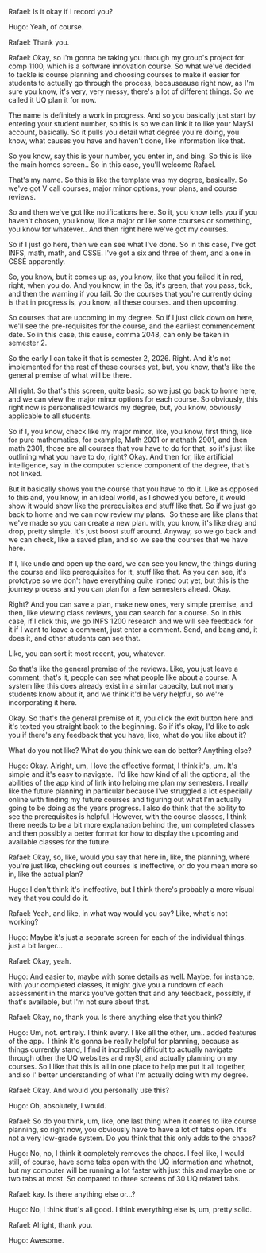 Rafael: Is it okay if I record you? 

Hugo: Yeah, of course. 

Rafael: Thank you. 

Rafael: Okay, so I'm gonna be taking you through my group's project for comp 1100, which is a software innovation course. So what we've decided to tackle is course planning and choosing courses to make it easier for students to actually go through the process, becauseause right now, as I'm sure you know, it's very, very messy, there's a lot of different things. So we called it UQ plan it for now. 

The name is definitely a work in progress. And so you basically just start by entering your student number, so this is so we can link it to like your MaySI account, basically. So it pulls you detail what degree you're doing, you know, what causes you have and haven't done, like information like that. 

So you know, say this is your number, you enter in, and bing. So this is like the main homes screen.. So in this case, you'll welcome Rafael. 

That's my name. So this is like the template was my degree, basically. So we've got V call courses, major minor options, your plans, and course reviews. 

So and then we've got like notifications here. So it, you know tells you if you haven't chosen, you know, like a major or like some courses or something, you know for whatever.. And then right here we've got my courses. 

So if I just go here, then we can see what I've done. So in this case, I've got INFS, math, math, and CSSE. I've got a six and three of them, and a one in CSSE apparently. 

So, you know, but it comes up as, you know, like that you failed it in red, right, when you do. And you know, in the 6s, it's green, that you pass, tick, and then the warning if you fail. So the courses that you're currently doing is that in progress is, you know, all these courses. and then upcoming. 

So courses that are upcoming in my degree. So if I just click down on here, we'll see the pre-requisites for the course, and the earliest commencement date. So in this case, this cause, comma 2048, can only be taken in semester 2.  

So the early I can take it that is semester 2, 2026. Right. And it's not implemented for the rest of these courses yet, but, you know, that's like the general premise of what will be there. 

All right. So that's this screen, quite basic, so we just go back to home here, and we can view the major minor options for each course. So obviously, this right now is personalised towards my degree, but, you know, obviously applicable to all students.

So if I, you know, check like my major minor, like, you know, first thing, like for pure mathematics, for example, Math 2001 or mathath 2901, and then math 2301, those are all courses that you have to do for that, so it's just like outlining what you have to do, right? Okay. And then for, like artificial intelligence, say in the computer science component of the degree, that's not linked. 

But it basically shows you the course that you have to do it. Like as opposed to this and, you know, in an ideal world, as I showed you before, it would show it would show like the prerequisites and stuff like that. So if we just go back to home and we can now review my plans.  So these are like plans that we've made so you can create a new plan. with, you know, it's like drag and drop, pretty simple. It's just boost stuff around. Anyway, so we go back and we can check, like a saved plan, and so we see the courses that we have here. 

If I, like undo and open up the card, we can see you know, the things during the course and like prerequisites for it, stuff like that. As you can see, it's prototype so we don't have everything quite ironed out yet, but this is the journey process and you can plan for a few semesters ahead. Okay. 

Right? And you can save a plan, make new ones, very simple premise, and then, like viewing class reviews, you can search for a course. So in this case, if I click this, we go INFS 1200 research and we will see feedback for it if I want to leave a comment, just enter a comment. Send, and bang and, it does it, and other students can see that.

Like, you can sort it most recent, you, whatever. 

So that's like the general premise of the reviews. Like, you just leave a comment, that's it, people can see what people like about a course. A system like this does already exist in a similar capacity, but not many students know about it, and we think it'd be very helpful, so we're incorporating it here. 

Okay. So that's the general premise of it, you click the exit button here and it's texted you straight back to the beginning. So if it's okay, I'd like to ask you if there's any feedback that you have, like, what do you like about it? 

What do you not like? What do you think we can do better? Anything else? 

Hugo: Okay. Alright, um, I love the effective format, I think it's, um. It's simple and it's easy to navigate.  I'd like how kind of all the options, all the abilities of the app kind of link into helping me plan my semesters. I really like the future planning in particular because I've struggled a lot especially online with finding my future courses and figuring out what I'm actually going to be doing as the years progress. I also do think that the ability to see the prerequisites is helpful. However, with the course classes, I think there needs to be a bit more explanation behind the, um completed classes and then possibly a better format for how to display the upcoming and available classes for the future. 

Rafael: Okay, so, like, would you say that here in, like, the planning, where you're just like, checking out courses is ineffective, or do you mean more so in, like the actual plan? 

Hugo: I don't think it's ineffective, but I think there's probably a more visual way that you could do it. 

Rafael: Yeah, and like, in what way would you say? Like, what's not working?

Hugo: Maybe it's just a separate screen for each of the individual things. just a bit larger... 

Rafael: Okay, yeah. 

Hugo: And easier to, maybe with some details as well. Maybe, for instance, with your completed classes, it might give you a rundown of each assessment in the marks you've gotten that and any feedback, possibly, if that's available, but I'm not sure about that. 

Rafael: Okay, no, thank you. Is there anything else that you think? 

Hugo: Um, not. entirely. I think every. I like all the other, um.. added features of the app.  I think it's gonna be really helpful for planning, because as things currently stand, I find it incredibly difficult to actually navigate through other the UQ websites and mySI, and actually planning on my courses. So I like that this is all in one place to help me put it all together, and so I' better understanding of what I'm actually doing with my degree. 

Rafael: Okay. And would you personally use this? 

Hugo: Oh, absolutely, I would. 

Rafael: So do you think, um, like, one last thing when it comes to like course planning, so right now, you obviously have to have a lot of tabs open. It's not a very low-grade system. Do you think that this only adds to the chaos?

Hugo: No, no, I think it completely removes the chaos. I feel like, I would still, of course, have some tabs open with the UQ information and whatnot, but my computer will be running a lot faster with just this and maybe one or two tabs at most. So compared to three screens of 30 UQ related tabs.

Rafael: kay. Is there anything else or…? 

Hugo: No, I think that's all good. I think everything else is, um, pretty solid. 

Rafael: Alright, thank you. 

Hugo: Awesome.
